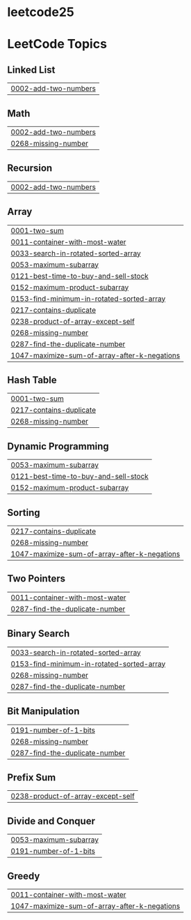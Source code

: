 # leetcode25
<!---LeetCode Topics Start-->
# LeetCode Topics
## Linked List
|  |
| ------- |
| [0002-add-two-numbers](https://github.com/Ajinkya-W/leetcode25/tree/master/0002-add-two-numbers) |
## Math
|  |
| ------- |
| [0002-add-two-numbers](https://github.com/Ajinkya-W/leetcode25/tree/master/0002-add-two-numbers) |
| [0268-missing-number](https://github.com/Ajinkya-W/leetcode25/tree/master/0268-missing-number) |
## Recursion
|  |
| ------- |
| [0002-add-two-numbers](https://github.com/Ajinkya-W/leetcode25/tree/master/0002-add-two-numbers) |
## Array
|  |
| ------- |
| [0001-two-sum](https://github.com/Ajinkya-W/leetcode25/tree/master/0001-two-sum) |
| [0011-container-with-most-water](https://github.com/Ajinkya-W/leetcode25/tree/master/0011-container-with-most-water) |
| [0033-search-in-rotated-sorted-array](https://github.com/Ajinkya-W/leetcode25/tree/master/0033-search-in-rotated-sorted-array) |
| [0053-maximum-subarray](https://github.com/Ajinkya-W/leetcode25/tree/master/0053-maximum-subarray) |
| [0121-best-time-to-buy-and-sell-stock](https://github.com/Ajinkya-W/leetcode25/tree/master/0121-best-time-to-buy-and-sell-stock) |
| [0152-maximum-product-subarray](https://github.com/Ajinkya-W/leetcode25/tree/master/0152-maximum-product-subarray) |
| [0153-find-minimum-in-rotated-sorted-array](https://github.com/Ajinkya-W/leetcode25/tree/master/0153-find-minimum-in-rotated-sorted-array) |
| [0217-contains-duplicate](https://github.com/Ajinkya-W/leetcode25/tree/master/0217-contains-duplicate) |
| [0238-product-of-array-except-self](https://github.com/Ajinkya-W/leetcode25/tree/master/0238-product-of-array-except-self) |
| [0268-missing-number](https://github.com/Ajinkya-W/leetcode25/tree/master/0268-missing-number) |
| [0287-find-the-duplicate-number](https://github.com/Ajinkya-W/leetcode25/tree/master/0287-find-the-duplicate-number) |
| [1047-maximize-sum-of-array-after-k-negations](https://github.com/Ajinkya-W/leetcode25/tree/master/1047-maximize-sum-of-array-after-k-negations) |
## Hash Table
|  |
| ------- |
| [0001-two-sum](https://github.com/Ajinkya-W/leetcode25/tree/master/0001-two-sum) |
| [0217-contains-duplicate](https://github.com/Ajinkya-W/leetcode25/tree/master/0217-contains-duplicate) |
| [0268-missing-number](https://github.com/Ajinkya-W/leetcode25/tree/master/0268-missing-number) |
## Dynamic Programming
|  |
| ------- |
| [0053-maximum-subarray](https://github.com/Ajinkya-W/leetcode25/tree/master/0053-maximum-subarray) |
| [0121-best-time-to-buy-and-sell-stock](https://github.com/Ajinkya-W/leetcode25/tree/master/0121-best-time-to-buy-and-sell-stock) |
| [0152-maximum-product-subarray](https://github.com/Ajinkya-W/leetcode25/tree/master/0152-maximum-product-subarray) |
## Sorting
|  |
| ------- |
| [0217-contains-duplicate](https://github.com/Ajinkya-W/leetcode25/tree/master/0217-contains-duplicate) |
| [0268-missing-number](https://github.com/Ajinkya-W/leetcode25/tree/master/0268-missing-number) |
| [1047-maximize-sum-of-array-after-k-negations](https://github.com/Ajinkya-W/leetcode25/tree/master/1047-maximize-sum-of-array-after-k-negations) |
## Two Pointers
|  |
| ------- |
| [0011-container-with-most-water](https://github.com/Ajinkya-W/leetcode25/tree/master/0011-container-with-most-water) |
| [0287-find-the-duplicate-number](https://github.com/Ajinkya-W/leetcode25/tree/master/0287-find-the-duplicate-number) |
## Binary Search
|  |
| ------- |
| [0033-search-in-rotated-sorted-array](https://github.com/Ajinkya-W/leetcode25/tree/master/0033-search-in-rotated-sorted-array) |
| [0153-find-minimum-in-rotated-sorted-array](https://github.com/Ajinkya-W/leetcode25/tree/master/0153-find-minimum-in-rotated-sorted-array) |
| [0268-missing-number](https://github.com/Ajinkya-W/leetcode25/tree/master/0268-missing-number) |
| [0287-find-the-duplicate-number](https://github.com/Ajinkya-W/leetcode25/tree/master/0287-find-the-duplicate-number) |
## Bit Manipulation
|  |
| ------- |
| [0191-number-of-1-bits](https://github.com/Ajinkya-W/leetcode25/tree/master/0191-number-of-1-bits) |
| [0268-missing-number](https://github.com/Ajinkya-W/leetcode25/tree/master/0268-missing-number) |
| [0287-find-the-duplicate-number](https://github.com/Ajinkya-W/leetcode25/tree/master/0287-find-the-duplicate-number) |
## Prefix Sum
|  |
| ------- |
| [0238-product-of-array-except-self](https://github.com/Ajinkya-W/leetcode25/tree/master/0238-product-of-array-except-self) |
## Divide and Conquer
|  |
| ------- |
| [0053-maximum-subarray](https://github.com/Ajinkya-W/leetcode25/tree/master/0053-maximum-subarray) |
| [0191-number-of-1-bits](https://github.com/Ajinkya-W/leetcode25/tree/master/0191-number-of-1-bits) |
## Greedy
|  |
| ------- |
| [0011-container-with-most-water](https://github.com/Ajinkya-W/leetcode25/tree/master/0011-container-with-most-water) |
| [1047-maximize-sum-of-array-after-k-negations](https://github.com/Ajinkya-W/leetcode25/tree/master/1047-maximize-sum-of-array-after-k-negations) |
<!---LeetCode Topics End-->